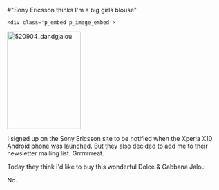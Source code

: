 #"Sony Ericsson thinks I'm a big girls blouse"


    <div class='p_embed p_image_embed'>
<img alt="520904_dandgjalou" height="225" src="http://getfile6.posterous.com/getfile/files.posterous.com/conoroneill/370naYGslz81j5wxWPh8H014fkJ8agvZQ39FoYYWv9vKJamIZ4EVKd8bH0YP/520904_DandGJalou.gif" width="170" />
</div>
<p>I signed up on the Sony Ericsson site to be notified when the Xperia X10 Android phone was launched. But they also decided to add me to their newsletter mailing list. Grrrrrrreat.<p />Today they think I&#39;d like to buy this wonderful Dolce &amp; Gabbana Jalou<p /> No.<p /><p /><br /></p>
  